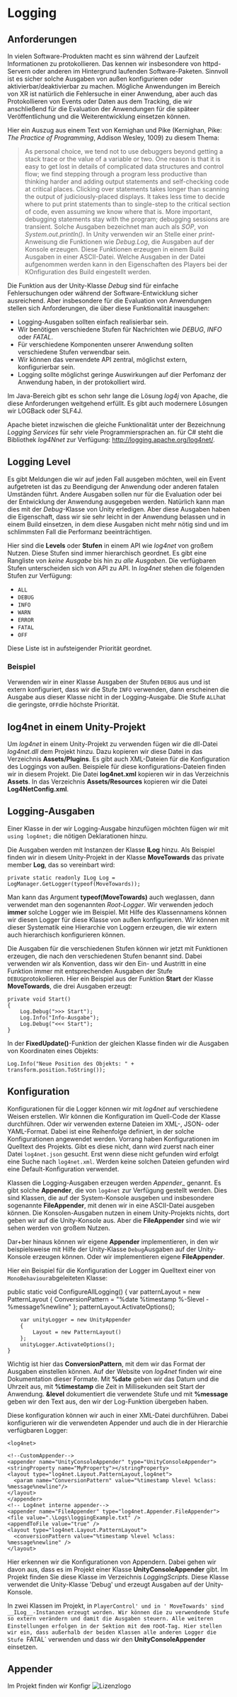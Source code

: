 # Logging

## Anforderungen
In vielen Software-Produkten macht es sinn während der Laufzeit Informationen zu protokollieren.
Das kennen wir insbesondere von httpd-Servern oder anderen im Hintergrund laufenden Software-Paketen.
Sinnvoll ist es sicher solche Ausgaben von außen konfigurieren oder aktivierbar/deaktivierbar zu machen.
Mögliche Anwendungen im Bereich von XR ist natürlich die Fehlersuche in einer Anwendung,
aber auch das Protokollieren von Events oder Daten aus dem Tracking, die wir anschließend
für die Evaluation der Anwendungen für die späteer Veröffentlichung und die Weiterentwicklung
einsetzen können.

Hier ein Auszug aus einem Text von Kernighan und Pike (Kernighan, Pike: *The Practice of Programming*, Addison 
Wesley, 1009) zu diesem Thema:
> As personal
> choice, we tend not to use debuggers beyond getting a stack trace or the
> value of a variable or two. One reason is that it is easy to get lost in details
> of complicated data structures and control flow; we find stepping through a
> program less productive than thinking harder and adding output statements
> and self-checking code at critical places. Clicking over statements takes longer
> than scanning the output of judiciously-placed displays. It takes less time
> to decide where to put print statements than to single-step to the critical section
> of code, even assuming we know where that is. More important, debugging
> statements stay with the program; debugging sessions are transient.
Solche Ausgaben bezeichnet man auch als *SOP*, von *System.out.println()*.
In Unity verwenden wir an Stelle einer *print*-Anweisung die Funktionen 
wie *Debug.Log*, die Ausgaben auf der Konsole erzeugen. 
Diese Funktionen erzeugen in einem Build Ausgaben in einer ASCII-Datei. 
Welche Ausgaben in der Datei aufgenommen werden kann in den Eigenschaften des Players
bei der KOnfiguration des Build eingestellt werden.

Die Funktion aus der Unity-Klasse *Debug* sind für einfache Fehlersuchungen
oder während der Software-Entwicklung sicher ausreichend.
Aber insbesondere für die Evaluation von Anwendungen stellen sich Anforderungen,
die über diese Funktionalität inausgehen:
- Logging-Ausgaben sollten einfach realisierbar sein.
- Wir benötigen verschiedene Stufen für Nachrichten wie *DEBUG*, *INFO* oder *FATAL*.
- Für verschiedene Komponenten unserer Anwendung sollten verschiedene Stufen verwendbar sein.
- Wir können das verwendete API zentral, möglichst extern, konfigurierbar sein.
- Logging sollte möglichst geringe Auswirkungen auf dier Perfomanz der Anwendung haben, in der protokolliert wird.

Im Java-Bereich gibt es schon sehr lange die Lösung *log4j* von Apache, die diese Anforderungen
weitgehend erfüllt. Es gibt auch modernere Lösungen wir LOGBack oder SLF4J.

Apache bietet inzwischen die gleiche Funktionalität unter der Bezeichnung *Logging Services* für sehr viele Programmiersprachen an. 
für C# steht die Bibliothek *log4Nnet* zur Verfügung: <http://logging.apache.org/log4net/>.


## Logging Level
Es gibt Meldungen die wir auf jeden Fall ausgeben möchten, weil ein Event aufgetreten ist das zu Beendigung der Anwendung
oder anderen fatalen Umständen führt. Andere Ausgaben sollen nur für die Evaluation oder bei der Entwicklung der Anwendung
ausgegeben werden. Natürlich kann man dies mit der *Debug*-Klasse von Unity erledigen. Aber diese Ausgaben haben die Eigenschaft,
dass wir sie sehr leicht in der Anwendung belassen und in einem Build einsetzen, in dem diese Ausgaben nicht mehr nötig
sind und im schlimmsten Fall die Performanz beeinträchtigen.

Hier sind die __Levels__ oder __Stufen__ in einem API wie *log4net* von großem Nutzen. Diese Stufen sind immer hierarchisch
geordnet. Es gibt eine Rangliste von *keine Ausgabe* bis hin zu *alle Ausgaben*.
Die verfügbaren Stufen unterscheiden sich von API zu API. In *log4net* stehen die folgenden Stufen zur Verfügung:

+ `ALL`
+ `DEBUG`
+ `INFO`
+ `WARN`
+ `ERROR`
+ `FATAL`
+ `OFF`

Diese Liste ist in aufsteigender Priorität geordnet. 

### Beispiel
Verwenden wir in einer Klasse Ausgaben der Stufen `DEBUG` aus und ist extern konfiguriert, dass wir die Stufe `INFO` verwenden,
dann erscheinen die Ausgabe aus dieser Klasse nicht in der Logging-Ausgabe. Die Stufe `ALL`hat die geringste,
`OFF`die höchste Priorität.

## log4net in einem Unity-Projekt
Um *log4net* in einem Unity-Projekt zu verwenden fügen wir die dll-Datei *log4net.dll* dem Projekt hinzu. Dazu kopieren wir
diese Datei in das Verzeichnis __Assets/Plugins__. Es gibt auch XML-Dateien für die Konfiguration des Loggings von außen.
Beispiele für diese konfigurations-Dateien finden wir in diesem Projekt.
Die Datei __log4net.xml__ kopieren wir in das Verzeichnis __Assets__. In das Verzeichnis __Assets/Resources__
kopieren wir die Datei __Log4NetConfig.xml__.


## Logging-Ausgaben
Einer Klasse in der wir Logging-Ausgabe hinzufügen möchten fügen wir mit `using log4net;` die nötigen Deklarationen hinzu.

Die Ausgaben werden mit Instanzen der Klasse __ILog__ hinzu. Als Beispiel finden wir in diesem Unity-Projekt
in der Klasse __MoveTowards__ das private member __Log__, das so vereinbart wird: 

    private static readonly ILog Log = LogManager.GetLogger(typeof(MoveTowards));

Man kann das Argument __typeof(MoveTowards)__ auch weglassen, dann verwendet man den sogenannten *Root-Logger*. 
Wir verwenden jedoch __immer__ solche Logger wie im Beispiel. Mit Hilfe des Klassennamens können wir diesen Logger
für diese Klasse von außen konfigurieren. Wir können mit dieser Systematik eine Hierarchie von Loggern
erzeugen, die wir extern auch hierarchisch konfigurieren können.

Die Ausgaben für die verschiedenen Stufen können wir jetzt mit Funktionen erzeugen, die nach den verschiedenen Stufen benannt sind.
Dabei verwenden wir als Konvention, dass wir den Ein- und Austritt in eine Funktion immer mit entsprechenden Ausgaben
der Stufe `DEBUG`protokollieren. Hier ein Beispiel aus der Funktion __Start__ der Klasse __MoveTowards__, die
drei Ausgaben erzeugt:

    private void Start()
    {
        Log.Debug(">>> Start");
        Log.Info("Info-Ausgabe");
        Log.Debug("<<< Start");
    }

In der __FixedUpdate()__-Funktion der gleichen Klasse finden wir die Ausgaben von Koordinaten eines Objekts:

    Log.Info("Neue Position des Objekts: " + transform.position.ToString());
  
## Konfiguration
Konfigurationen für die Logger können wir mit *log4net* auf verschiedene Weisen erstellen. Wir können
die Konfiguration im Quell-Code der Klasse durchführen. Oder wir verwenden externe Dateien
im XML-, JSON- oder YAML-Format. Dabei ist eine Reihenfolge definiert, in der solche Konfigurationen
angewendet werden. 
Vorrang haben Konfigurationen im Quelltext des Projekts. 
Gibt es diese nicht, dann wird zuerst nach einer Datei `log4net.json` gesucht. Erst wenn
diese nicht gefunden wird erfolgt eine Suche nach `log4net.xml`. Werden keine solchen Dateien gefunden
wird eine Default-Konfiguration verwendet.

Klassen die Logging-Ausgaben erzeugen werden _Appender__ genannt. Es gibt solche __Appender__, die
von `log4net` zur Verfügung gestellt werden. Dies sind Klassen, die auf der System-Konsole ausgeben und 
insbesondere sogenannte __FileAppender__, mit denen wir in eine ASCII-Datei ausgeben können. Die
Konsolen-Ausgaben nutzen in einem  Unity-Projekts nichts, dort geben wir auf die Unity-Konsole aus.
Aber die __FileAppender__ sind wie wir sehen werden von großem Nutzen.

Dar+ber hinaus können wir eigene __Appender__ implementieren, in den wir beispielsweise mit Hilfe
der Unity-Klasse `Debug`Ausgaben auf der Unity-Konsole erzeugen können. Oder wir implementieren eigene
__FileAppender__.

Hier ein Beispiel für die Konfiguration der Logger im Quelltext einer von `MonoBehaviour`abgeleiteten Klasse:

   public static void ConfigureAllLogging()
    {
        var patternLayout = new PatternLayout
        {
            ConversionPattern = "%date %timestamp %-5level - %message%newline"
        };
        patternLayout.ActivateOptions();
  
        var unityLogger = new UnityAppender
        {
            Layout = new PatternLayout()
        };
        unityLogger.ActivateOptions();
    }
    
Wichtig ist hier das __ConversionPattern__, mit dem wir das Format der Ausgaben einstellen können. 
Auf der Website von *log4net* finden wir eine Dokumentation dieser Formate. Mit __%date__ geben
wir das Datum und die Uhrzeit aus, mit __%timestamp__ die Zeit in Millisekunden seit Start
der Anwendung. __&level__ dokumentiert die verwendete Stufe und mit __%message__ geben wir den Text
aus, den wir der Log-Funktion übergeben haben.

Diese konfiguration können wir auch in einer XML-Datei durchführen. Dabei konfigurieren wir
die verwendeten Appender und auch die in der Hierarchie verfügbaren Logger:

    <log4net>
  
    <!--CustomAppender-->
    <appender name="UnityConsoleAppender" type="UnityConsoleAppender">
    <stringProperty name="MyProperty"></stringProperty>
    <layout type="log4net.Layout.PatternLayout,log4net">
      <param name="ConversionPattern" value="%timestamp %level %class: %message%newline"/>
    </layout>
    </appender>
    <!-- Log4net interne appender-->
    <appender name="FileAppender" type="log4net.Appender.FileAppender">
    <file value=".\Logs\loggingExample.txt" />
    <appendToFile value="true" />
    <layout type="log4net.Layout.PatternLayout">
      <conversionPattern value="%timestamp %level %class: %message%newline" />
    </layout>
  </appender>
  
  <logger name="PlayerControl">
    <level value="DEBUG"/>
  </logger>


  <logger name="MoveTowards">
    <level value="INFO"/>
  </logger>
  
  <root>
    <level value="FATAL"/>
    <appender-ref ref="UnityConsoleAppender"/>
  </root>
  
  </log4net>

Hier erkennen wir die Konfigurationen von Appendern. Dabei gehen wir davon aus, dass es im Projekt einer Klasse __UnityConsoleAppender__ gibt.
Im Projekt finden Sie diese Klasse im Verzeichnis *LoggingScripts*. Diese Klasse verwendet die Unity-Klasse 'Debug' und erzeugt Ausgaben
auf der Unity-Konsole.

In zwei Klassen im Projekt, in `PlayerControl' und in ' MoveTowards' sind __ILog__-Instanzen erzeugt worden. Wir können die zu verwendende
Stufe so extern verändern und damit die Ausgaben steuern. Alle weiteren Einstellungen erfolgen in der Sektion
mit dem `root`-Tag. Hier stellen wir ein, dass außerhalb der beiden Klassen alle anderen Logger die Stufe `FATAL` verwenden und
dass wir den __UnityConsoleAppender__ einsetzen.


## Appender
Im Projekt finden wir Konfigr
![Lizenzlogo](https://licensebuttons.net/l/by-nc-sa/3.0/de/88x31.png)

